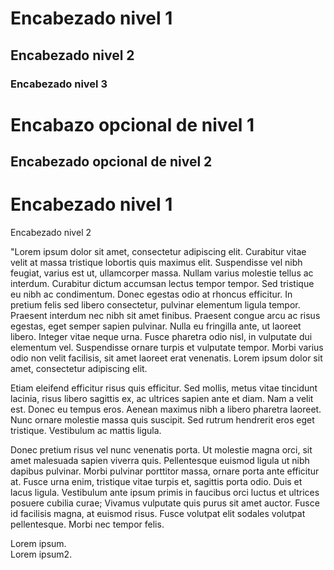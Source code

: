 # Encabezado nivel 1  
## Encabezado nivel 2  
### Encabezado nivel 3  
Encabazo opcional de nivel 1
============================  
Encabezado opcional de nivel 2
-----------------------------  
<h1>Encabezado nivel 1</h1>  
</h2>Encabezado nivel 2</h2>  


"Lorem ipsum dolor sit amet, consectetur adipiscing elit. Curabitur vitae velit at massa tristique lobortis quis maximus elit. Suspendisse vel nibh feugiat, varius est ut, ullamcorper massa. Nullam varius molestie tellus ac interdum. Curabitur dictum accumsan lectus tempor tempor. Sed tristique eu nibh ac condimentum. Donec egestas odio at rhoncus efficitur. In pretium felis sed libero consectetur, pulvinar elementum ligula tempor. Praesent interdum nec nibh sit amet finibus. Praesent congue arcu ac risus egestas, eget semper sapien pulvinar. Nulla eu fringilla ante, ut laoreet libero. Integer vitae neque urna. Fusce pharetra odio nisl, in vulputate dui elementum vel. Suspendisse ornare turpis et vulputate tempor. Morbi varius odio non velit facilisis, sit amet laoreet erat venenatis. Lorem ipsum dolor sit amet, consectetur adipiscing elit.

Etiam eleifend efficitur risus quis efficitur. Sed mollis, metus vitae tincidunt lacinia, risus libero sagittis ex, ac ultrices sapien ante et diam. Nam a velit est. Donec eu tempus eros. Aenean maximus nibh a libero pharetra laoreet. Nunc ornare molestie massa quis suscipit. Sed rutrum hendrerit eros eget tristique. Vestibulum ac mattis ligula.

Donec pretium risus vel nunc venenatis porta. Ut molestie magna orci, sit amet malesuada sapien viverra quis. Pellentesque euismod ligula ut nibh dapibus pulvinar. Morbi pulvinar porttitor massa, ornare porta ante efficitur at. Fusce urna enim, tristique vitae turpis et, sagittis porta odio. Duis et lacus ligula. Vestibulum ante ipsum primis in faucibus orci luctus et ultrices posuere cubilia curae; Vivamus vulputate quis purus sit amet auctor. Fusce id facilisis magna, at euismod risus. Fusce volutpat elit sodales volutpat pellentesque. Morbi nec tempor felis.

Lorem ipsum.  
Lorem ipsum2.
